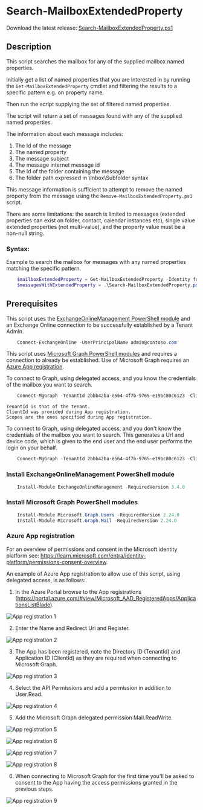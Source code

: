 # Search-MailboxExtendedProperty

Download the latest release: [Search-MailboxExtendedProperty.ps1](https://github.com/microsoft/CSS-Exchange/releases/latest/download/Search-MailboxExtendedProperty.ps1)

## Description

This script searches the mailbox for any of the supplied mailbox named properties.

Initially get a list of named properties that you are interested in by running the `Get-MailboxExtendedProperty` cmdlet and filtering the results to a specific pattern e.g. on property name.

Then run the script supplying the set of filtered named properties.

The script will return a set of messages found with any of the supplied named properties.

The information about each message includes:
1. The Id of the message
2. The named property
3. The message subject
4. The message internet message id
5. The Id of the folder containing the message
6. The folder path expressed in \Inbox\Subfolder syntax

This message information is sufficient to attempt to remove the named property from the message using the `Remove-MailboxExtendedProperty.ps1` script.

There are some limitations: the search is limited to messages (extended properties can exist on folder, contact, calendar instances etc), single value extended properties (not multi-value), and the property value must be a non-null string.

### Syntax:

Example to search the mailbox for messages with any named properties matching the specific pattern.
```PowerShell
    $mailboxExtendedProperty = Get-MailboxExtendedProperty -Identity fred@contoso.com | Where-Object { $_.PropertyName -like '*Some Pattern*' }
    $messagesWithExtendedProperty = .\Search-MailboxExtendedProperty.ps1 -MailboxExtendedProperty $mailboxExtendedProperty
```

## Prerequisites

This script uses the [ExchangeOnlineManagement PowerShell module](#install-exchangeonlinemanagement-powershell-module) and an Exchange Online connection to be successfully established by a Tenant Admin.

```PowerShell
    Connect-ExchangeOnline -UserPrincipalName admin@contoso.com
```

This script uses [Microsoft Graph PowerShell modules](#install-microsoft-graph-powershell-modules) and requires a connection to already be established. Use of Microsoft Graph requires an [Azure App registration](#azure-app-registration).

To connect to Graph, using delegated access, and you know the credentials of the mailbox you want to search.

```PowerShell
    Connect-MgGraph -TenantId 2bbb42ba-e564-4f7b-9765-e19bc80c6123 -ClientId 8af900d8-db73-4918-81ef-3d35a873b6b2 -Scopes "user.read mail.readwrite"
```

    TenantId is that of the tenant.
    ClientId was provided during App registration.
    Scopes are the ones specified during App registration.

To connect to Graph, using delegated access, and you don't know the credentials of the mailbox you want to search. This generates a Url and device code, which is given to the end user and the end user performs the login on your behalf.

```PowerShell
    Connect-MgGraph -TenantId 2bbb42ba-e564-4f7b-9765-e19bc80c6123 -ClientId 8af900d8-db73-4918-81ef-3d35a873b6b2 -Scopes "user.read mail.readwrite" -UseDeviceCode
```

### Install ExchangeOnlineManagement PowerShell module

``` PowerShell
    Install-Module ExchangeOnlineManagement -RequiredVersion 3.4.0
```

### Install Microsoft Graph PowerShell modules

``` PowerShell
    Install-Module Microsoft.Graph.Users -RequiredVersion 2.24.0
    Install-Module Microsoft.Graph.Mail -RequiredVersion 2.24.0
```

### Azure App registration

For an overview of permissions and consent in the Microsoft identity platform see: https://learn.microsoft.com/entra/identity-platform/permissions-consent-overview.

An example of Azure App registration to allow use of this script, using delegated access, is as follows:

1. In the Azure Portal browse to the App registrations (https://portal.azure.com/#view/Microsoft_AAD_RegisteredApps/ApplicationsListBlade).

![App registration 1](img/CreateAzureAppGraphApi1.png)

2. Enter the Name and Redirect Uri and Register.

![App registration 2](img/CreateAzureAppGraphApi2.png)

3. The App has been registered, note the Directory ID (TenantId) and Application ID (ClientId) as they are required when connecting to Microsoft Graph.

![App registration 3](img/CreateAzureAppGraphApi3.png)

4. Select the API Permissions and add a permission in addition to User.Read.

![App registration 4](img/CreateAzureAppGraphApi4.png)

5. Add the Microsoft Graph delegated permission Mail.ReadWrite.

![App registration 5](img/CreateAzureAppGraphApi5.png)

![App registration 6](img/CreateAzureAppGraphApi6.png)

![App registration 7](img/CreateAzureAppGraphApi7.png)

![App registration 8](img/CreateAzureAppGraphApi8.png)

6. When connecting to Microsoft Graph for the first time you'll be asked to consent to the App having the access permissions granted in the previous steps.

![App registration 9](img/CreateAzureAppGraphApi9.png)
